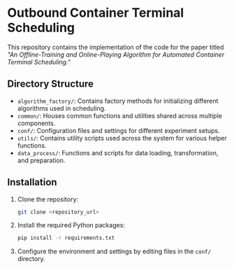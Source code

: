 # Outbound Container Terminal Scheduling

This repository contains the implementation of the code for the paper titled *"An Offline-Training and Online-Playing Algorithm for Automated Container Terminal Scheduling."*

## Directory Structure

- `algorithm_factory/`: Contains factory methods for initializing different algorithms used in scheduling.
- `common/`: Houses common functions and utilities shared across multiple components.
- `conf/`: Configuration files and settings for different experiment setups.
- `utils/`: Contains utility scripts used across the system for various helper functions.
- `data_process/`: Functions and scripts for data loading, transformation, and preparation.

## Installation

1. Clone the repository:
   ```bash
   git clone <repository_url>
   ```
2. Install the required Python packages:
   ```bash
   pip install -r requirements.txt
   ```

3. Configure the environment and settings by editing files in the `conf/` directory.

